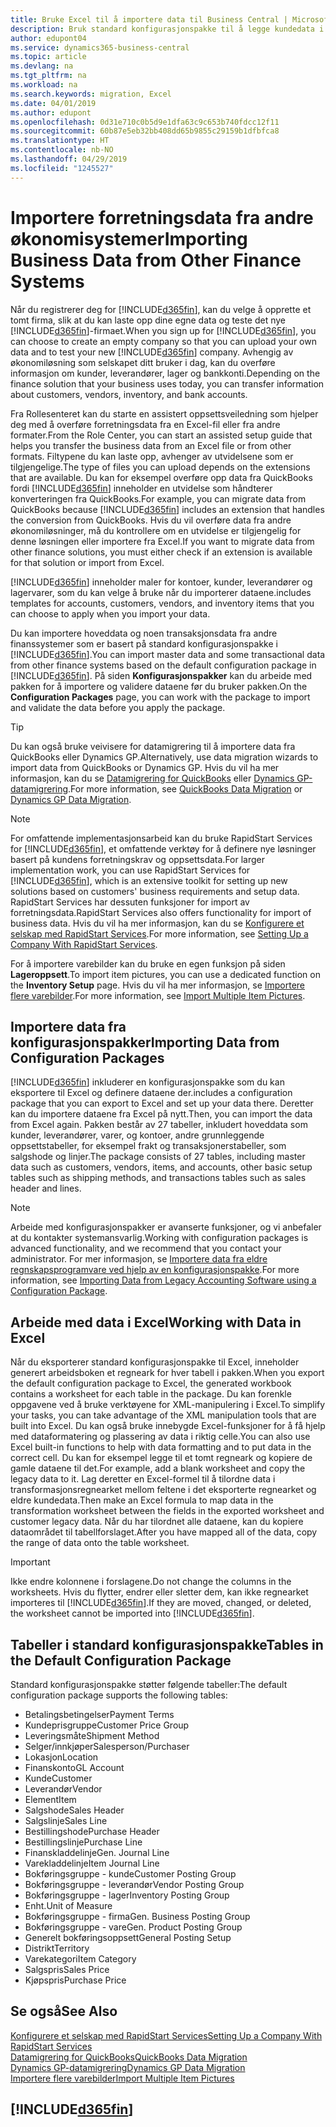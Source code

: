 ```yaml
---
title: Bruke Excel til å importere data til Business Central | Microsoft-dokumentasjon
description: Bruk standard konfigurasjonspakke til å legge kundedata i Excel og importere dataene tilbake til Business Central.
author: edupont04
ms.service: dynamics365-business-central
ms.topic: article
ms.devlang: na
ms.tgt_pltfrm: na
ms.workload: na
ms.search.keywords: migration, Excel
ms.date: 04/01/2019
ms.author: edupont
ms.openlocfilehash: 0d31e710c0b5d9e1dfa63c9c653b740fdcc12f11
ms.sourcegitcommit: 60b87e5eb32bb408dd65b9855c29159b1dfbfca8
ms.translationtype: HT
ms.contentlocale: nb-NO
ms.lasthandoff: 04/29/2019
ms.locfileid: "1245527"
---
```

# <a name="importing-business-data-from-other-finance-systems"></a><span data-ttu-id="539a2-103">Importere forretningsdata fra andre økonomisystemer</span><span class="sxs-lookup"><span data-stu-id="539a2-103">Importing Business Data from Other Finance Systems</span></span>
<span data-ttu-id="539a2-104">Når du registrerer deg for [!INCLUDE[d365fin](includes/d365fin_md.md)], kan du velge å opprette et tomt firma, slik at du kan laste opp dine egne data og teste det nye [!INCLUDE[d365fin](includes/d365fin_md.md)]-firmaet.</span><span class="sxs-lookup"><span data-stu-id="539a2-104">When you sign up for [!INCLUDE[d365fin](includes/d365fin_md.md)], you can choose to create an empty company so that you can upload your own data and to test your new [!INCLUDE[d365fin](includes/d365fin_md.md)] company.</span></span> <span data-ttu-id="539a2-105">Avhengig av økonomiløsning som selskapet ditt bruker i dag, kan du overføre informasjon om kunder, leverandører, lager og bankkonti.</span><span class="sxs-lookup"><span data-stu-id="539a2-105">Depending on the finance solution that your business uses today, you can transfer information about customers, vendors, inventory, and bank accounts.</span></span>  

<span data-ttu-id="539a2-106">Fra Rollesenteret kan du starte en assistert oppsettsveiledning som hjelper deg med å overføre forretningsdata fra en Excel-fil eller fra andre formater.</span><span class="sxs-lookup"><span data-stu-id="539a2-106">From the Role Center, you can start an assisted setup guide that helps you transfer the business data from an Excel file or from other formats.</span></span> <span data-ttu-id="539a2-107">Filtypene du kan laste opp, avhenger av utvidelsene som er tilgjengelige.</span><span class="sxs-lookup"><span data-stu-id="539a2-107">The type of files you can upload depends on the extensions that are available.</span></span> <span data-ttu-id="539a2-108">Du kan for eksempel overføre opp data fra QuickBooks fordi [!INCLUDE[d365fin](includes/d365fin_md.md)] inneholder en utvidelse som håndterer konverteringen fra QuickBooks.</span><span class="sxs-lookup"><span data-stu-id="539a2-108">For example, you can migrate data from QuickBooks because [!INCLUDE[d365fin](includes/d365fin_md.md)] includes an extension that handles the conversion from QuickBooks.</span></span> <span data-ttu-id="539a2-109">Hvis du vil overføre data fra andre økonomiløsninger, må du kontrollere om en utvidelse er tilgjengelig for denne løsningen eller importere fra Excel.</span><span class="sxs-lookup"><span data-stu-id="539a2-109">If you want to migrate data from other finance solutions, you must either check if an extension is available for that solution or import from Excel.</span></span>  

[!INCLUDE[d365fin](includes/d365fin_md.md)] <span data-ttu-id="539a2-110">inneholder maler for kontoer, kunder, leverandører og lagervarer, som du kan velge å bruke når du importerer dataene.</span><span class="sxs-lookup"><span data-stu-id="539a2-110">includes templates for accounts, customers, vendors, and inventory items that you can choose to apply when you import your data.</span></span>

<span data-ttu-id="539a2-111">Du kan importere hoveddata og noen transaksjonsdata fra andre finanssystemer som er basert på standard konfigurasjonspakke i [!INCLUDE[d365fin](includes/d365fin_md.md)].</span><span class="sxs-lookup"><span data-stu-id="539a2-111">You can import master data and some transactional data from other finance systems based on the default configuration package in [!INCLUDE[d365fin](includes/d365fin_md.md)].</span></span> <span data-ttu-id="539a2-112">På siden **Konfigurasjonspakker** kan du arbeide med pakken for å importere og validere dataene før du bruker pakken.</span><span class="sxs-lookup"><span data-stu-id="539a2-112">On the **Configuration Packages** page, you can work with the package to import and validate the data before you apply the package.</span></span>  

> [!TIP]  
> <span data-ttu-id="539a2-113">Du kan også bruke veivisere for datamigrering til å importere data fra QuickBooks eller Dynamics GP.</span><span class="sxs-lookup"><span data-stu-id="539a2-113">Alternatively, use data migration wizards to import data from QuickBooks or Dynamics GP.</span></span> <span data-ttu-id="539a2-114">Hvis du vil ha mer informasjon, kan du se [Datamigrering for QuickBooks](ui-extensions-quickbooks-data-migration.md) eller [Dynamics GP-datamigrering](ui-extensions-dynamicsgp-data-migration.md).</span><span class="sxs-lookup"><span data-stu-id="539a2-114">For more information, see [QuickBooks Data Migration](ui-extensions-quickbooks-data-migration.md) or [Dynamics GP Data Migration](ui-extensions-dynamicsgp-data-migration.md).</span></span>

> [!NOTE]  
> <span data-ttu-id="539a2-115">For omfattende implementasjonsarbeid kan du bruke RapidStart Services for [!INCLUDE[d365fin](includes/d365fin_md.md)], et omfattende verktøy for å definere nye løsninger basert på kundens forretningskrav og oppsettsdata.</span><span class="sxs-lookup"><span data-stu-id="539a2-115">For larger implementation work, you can use RapidStart Services for [!INCLUDE[d365fin](includes/d365fin_md.md)], which is an extensive toolkit for setting up new solutions based on customers' business requirements and setup data.</span></span> <span data-ttu-id="539a2-116">RapidStart Services har dessuten funksjoner for import av forretningsdata.</span><span class="sxs-lookup"><span data-stu-id="539a2-116">RapidStart Services also offers functionality for import of business data.</span></span> <span data-ttu-id="539a2-117">Hvis du vil ha mer informasjon, kan du se [Konfigurere et selskap med RapidStart Services](admin-set-up-a-company-with-rapidstart.md).</span><span class="sxs-lookup"><span data-stu-id="539a2-117">For more information, see [Setting Up a Company With RapidStart Services](admin-set-up-a-company-with-rapidstart.md).</span></span>

<span data-ttu-id="539a2-118">For å importere varebilder kan du bruke en egen funksjon på siden **Lageroppsett**.</span><span class="sxs-lookup"><span data-stu-id="539a2-118">To import item pictures, you can use a dedicated function on the **Inventory Setup** page.</span></span> <span data-ttu-id="539a2-119">Hvis du vil ha mer informasjon, se [Importere flere varebilder](inventory-how-import-item-pictures.md).</span><span class="sxs-lookup"><span data-stu-id="539a2-119">For more information, see [Import Multiple Item Pictures](inventory-how-import-item-pictures.md).</span></span>

## <a name="importing-data-from-configuration-packages"></a><span data-ttu-id="539a2-120">Importere data fra konfigurasjonspakker</span><span class="sxs-lookup"><span data-stu-id="539a2-120">Importing Data from Configuration Packages</span></span>
[!INCLUDE[d365fin](includes/d365fin_md.md)] <span data-ttu-id="539a2-121">inkluderer en konfigurasjonspakke som du kan eksportere til Excel og definere dataene der.</span><span class="sxs-lookup"><span data-stu-id="539a2-121">includes a configuration package that you can export to Excel and set up your data there.</span></span> <span data-ttu-id="539a2-122">Deretter kan du importere dataene fra Excel på nytt.</span><span class="sxs-lookup"><span data-stu-id="539a2-122">Then, you can import the data from Excel again.</span></span> <span data-ttu-id="539a2-123">Pakken består av 27 tabeller, inkludert hoveddata som kunder, leverandører, varer, og kontoer, andre grunnleggende oppsettstabeller, for eksempel frakt og transaksjonerstabeller, som salgshode og linjer.</span><span class="sxs-lookup"><span data-stu-id="539a2-123">The package consists of 27 tables, including master data such as customers, vendors, items, and accounts, other basic setup tables such as shipping methods, and transactions tables such as sales header and lines.</span></span>  

> [!NOTE]  
>   <span data-ttu-id="539a2-124">Arbeide med konfigurasjonspakker er avanserte funksjoner, og vi anbefaler at du kontakter systemansvarlig.</span><span class="sxs-lookup"><span data-stu-id="539a2-124">Working with configuration packages is advanced functionality, and we recommend that you contact your administrator.</span></span> <span data-ttu-id="539a2-125">For mer informasjon, se [Importere data fra eldre regnskapsprogramvare ved hjelp av en konfigurasjonspakke](across-import-data-configuration-packages.md).</span><span class="sxs-lookup"><span data-stu-id="539a2-125">For more information, see [Importing Data from Legacy Accounting Software using a Configuration Package](across-import-data-configuration-packages.md).</span></span>

## <a name="working-with-data-in-excel"></a><span data-ttu-id="539a2-126">Arbeide med data i Excel</span><span class="sxs-lookup"><span data-stu-id="539a2-126">Working with Data in Excel</span></span>
<span data-ttu-id="539a2-127">Når du eksporterer standard konfigurasjonspakke til Excel, inneholder generert arbeidsboken et regneark for hver tabell i pakken.</span><span class="sxs-lookup"><span data-stu-id="539a2-127">When you export the default configuration package to Excel, the generated workbook contains a worksheet for each table in the package.</span></span> <span data-ttu-id="539a2-128">Du kan forenkle oppgavene ved å bruke verktøyene for XML-manipulering i Excel.</span><span class="sxs-lookup"><span data-stu-id="539a2-128">To simplify your tasks, you can take advantage of the XML manipulation tools that are built into Excel.</span></span> <span data-ttu-id="539a2-129">Du kan også bruke innebygde Excel-funksjoner for å få hjelp med dataformatering og plassering av data i riktig celle.</span><span class="sxs-lookup"><span data-stu-id="539a2-129">You can also use Excel built-in functions to help with data formatting and to put data in the correct cell.</span></span> <span data-ttu-id="539a2-130">Du kan for eksempel legge til et tomt regneark og kopiere de gamle dataene til det.</span><span class="sxs-lookup"><span data-stu-id="539a2-130">For example, add a blank worksheet and copy the legacy data to it.</span></span> <span data-ttu-id="539a2-131">Lag deretter en Excel-formel til å tilordne data i transformasjonsregnearket mellom feltene i det eksporterte regnearket og eldre kundedata.</span><span class="sxs-lookup"><span data-stu-id="539a2-131">Then make an Excel formula to map data in the transformation worksheet between the fields in the exported worksheet and customer legacy data.</span></span> <span data-ttu-id="539a2-132">Når du har tilordnet alle dataene, kan du kopiere dataområdet til tabellforslaget.</span><span class="sxs-lookup"><span data-stu-id="539a2-132">After you have mapped all of the data, copy the range of data onto the table worksheet.</span></span>  

> [!IMPORTANT]  
>  <span data-ttu-id="539a2-133">Ikke endre kolonnene i forslagene.</span><span class="sxs-lookup"><span data-stu-id="539a2-133">Do not change the columns in the worksheets.</span></span> <span data-ttu-id="539a2-134">Hvis du flytter, endrer eller sletter dem, kan ikke regnearket importeres til [!INCLUDE[d365fin](includes/d365fin_md.md)].</span><span class="sxs-lookup"><span data-stu-id="539a2-134">If they are moved, changed, or deleted, the worksheet cannot be imported into [!INCLUDE[d365fin](includes/d365fin_md.md)].</span></span>

## <a name="tables-in-the-default-configuration-package"></a><span data-ttu-id="539a2-135">Tabeller i standard konfigurasjonspakke</span><span class="sxs-lookup"><span data-stu-id="539a2-135">Tables in the Default Configuration Package</span></span>
<span data-ttu-id="539a2-136">Standard konfigurasjonspakke støtter følgende tabeller:</span><span class="sxs-lookup"><span data-stu-id="539a2-136">The default configuration package supports the following tables:</span></span>

-   <span data-ttu-id="539a2-137">Betalingsbetingelser</span><span class="sxs-lookup"><span data-stu-id="539a2-137">Payment Terms</span></span>
-   <span data-ttu-id="539a2-138">Kundeprisgruppe</span><span class="sxs-lookup"><span data-stu-id="539a2-138">Customer Price Group</span></span>
-   <span data-ttu-id="539a2-139">Leveringsmåte</span><span class="sxs-lookup"><span data-stu-id="539a2-139">Shipment Method</span></span>
-   <span data-ttu-id="539a2-140">Selger/innkjøper</span><span class="sxs-lookup"><span data-stu-id="539a2-140">Salesperson/Purchaser</span></span>
-   <span data-ttu-id="539a2-141">Lokasjon</span><span class="sxs-lookup"><span data-stu-id="539a2-141">Location</span></span>
-   <span data-ttu-id="539a2-142">Finanskonto</span><span class="sxs-lookup"><span data-stu-id="539a2-142">GL Account</span></span>
-   <span data-ttu-id="539a2-143">Kunde</span><span class="sxs-lookup"><span data-stu-id="539a2-143">Customer</span></span>
-   <span data-ttu-id="539a2-144">Leverandør</span><span class="sxs-lookup"><span data-stu-id="539a2-144">Vendor</span></span>
-   <span data-ttu-id="539a2-145">Element</span><span class="sxs-lookup"><span data-stu-id="539a2-145">Item</span></span>
-   <span data-ttu-id="539a2-146">Salgshode</span><span class="sxs-lookup"><span data-stu-id="539a2-146">Sales Header</span></span>
-   <span data-ttu-id="539a2-147">Salgslinje</span><span class="sxs-lookup"><span data-stu-id="539a2-147">Sales Line</span></span>
-   <span data-ttu-id="539a2-148">Bestillingshode</span><span class="sxs-lookup"><span data-stu-id="539a2-148">Purchase Header</span></span>
-   <span data-ttu-id="539a2-149">Bestillingslinje</span><span class="sxs-lookup"><span data-stu-id="539a2-149">Purchase Line</span></span>
-   <span data-ttu-id="539a2-150">Finanskladdelinje</span><span class="sxs-lookup"><span data-stu-id="539a2-150">Gen. Journal Line</span></span>
-   <span data-ttu-id="539a2-151">Varekladdelinje</span><span class="sxs-lookup"><span data-stu-id="539a2-151">Item Journal Line</span></span>
-   <span data-ttu-id="539a2-152">Bokføringsgruppe - kunde</span><span class="sxs-lookup"><span data-stu-id="539a2-152">Customer Posting Group</span></span>
-   <span data-ttu-id="539a2-153">Bokføringsgruppe - leverandør</span><span class="sxs-lookup"><span data-stu-id="539a2-153">Vendor Posting Group</span></span>
-   <span data-ttu-id="539a2-154">Bokføringsgruppe - lager</span><span class="sxs-lookup"><span data-stu-id="539a2-154">Inventory Posting Group</span></span>
-   <span data-ttu-id="539a2-155">Enht.</span><span class="sxs-lookup"><span data-stu-id="539a2-155">Unit of Measure</span></span>
-   <span data-ttu-id="539a2-156">Bokføringsgruppe - firma</span><span class="sxs-lookup"><span data-stu-id="539a2-156">Gen. Business Posting Group</span></span>
-   <span data-ttu-id="539a2-157">Bokføringsgruppe - vare</span><span class="sxs-lookup"><span data-stu-id="539a2-157">Gen. Product Posting Group</span></span>
-   <span data-ttu-id="539a2-158">Generelt bokføringsoppsett</span><span class="sxs-lookup"><span data-stu-id="539a2-158">General Posting Setup</span></span>
-   <span data-ttu-id="539a2-159">Distrikt</span><span class="sxs-lookup"><span data-stu-id="539a2-159">Territory</span></span>
-   <span data-ttu-id="539a2-160">Varekategori</span><span class="sxs-lookup"><span data-stu-id="539a2-160">Item Category</span></span>
-   <span data-ttu-id="539a2-161">Salgspris</span><span class="sxs-lookup"><span data-stu-id="539a2-161">Sales Price</span></span>
-   <span data-ttu-id="539a2-162">Kjøpspris</span><span class="sxs-lookup"><span data-stu-id="539a2-162">Purchase Price</span></span>

## <a name="see-also"></a><span data-ttu-id="539a2-163">Se også</span><span class="sxs-lookup"><span data-stu-id="539a2-163">See Also</span></span>
[<span data-ttu-id="539a2-164">Konfigurere et selskap med RapidStart Services</span><span class="sxs-lookup"><span data-stu-id="539a2-164">Setting Up a Company With RapidStart Services</span></span>](admin-set-up-a-company-with-rapidstart.md)  
[<span data-ttu-id="539a2-165">Datamigrering for QuickBooks</span><span class="sxs-lookup"><span data-stu-id="539a2-165">QuickBooks Data Migration</span></span>](ui-extensions-quickbooks-data-migration.md)  
[<span data-ttu-id="539a2-166">Dynamics GP-datamigrering</span><span class="sxs-lookup"><span data-stu-id="539a2-166">Dynamics GP Data Migration</span></span>](ui-extensions-dynamicsgp-data-migration.md)  
[<span data-ttu-id="539a2-167">Importere flere varebilder</span><span class="sxs-lookup"><span data-stu-id="539a2-167">Import Multiple Item Pictures</span></span>](inventory-how-import-item-pictures.md)

## [!INCLUDE[d365fin](includes/free_trial_md.md)]  
